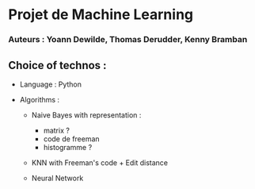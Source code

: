 # Projet de Machine Learning

### Auteurs : Yoann Dewilde, Thomas Derudder, Kenny Bramban

## Choice of technos : 

- Language : Python

- Algorithms :

    -  Naive Bayes with representation : 
        - matrix ?  
        - code de freeman 
        - histogramme ?
        
    - KNN with Freeman's code + Edit distance

    - Neural Network
